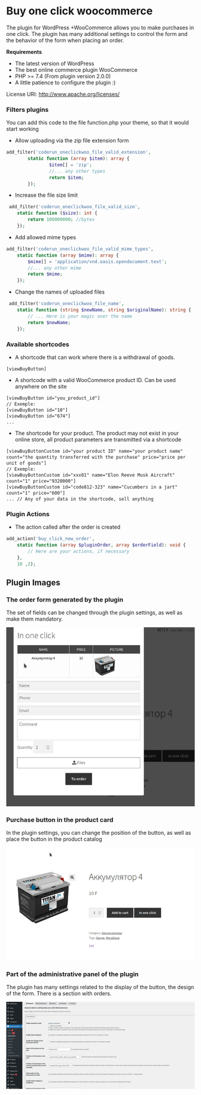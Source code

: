 # Buy one click woocommerce
<p>The plugin for WordPress +WooCommerce allows you to make purchases in one click. The plugin has many additional settings to control the form and the behavior of the form when placing an order.</p>

**Requirements**

* The latest version of WordPress
* The best online commerce plugin WooCommerce
* PHP >= 7.4 (From plugin version 2.0.0)
* A little patience to configure the plugin :)

License URI: http://www.apache.org/licenses/

### Filters plugins
You can add this code to the file function.php your theme, so that it would start working
* Allow uploading via the zip file extension form
```php 
add_filter('coderun_oneclickwoo_file_valid_extension', 
        static function (array $item): array {
                $item[] = 'zip';
                //... any other types
                return $item;
        });
```

* Increase the file size limit
```php 
 add_filter('coderun_oneclickwoo_file_valid_size',
    static function ($size): int {
        return 100000000; //bytes
    });
```
* Add allowed mime types
```php 
add_filter('coderun_oneclickwoo_file_valid_mime_types',
    static function (array $mime): array {
        $mime[] = 'application/vnd.oasis.opendocument.text';
        //... any other mime
        return $mime;
    }); 
```
* Change the names of uploaded files
```php 
 add_filter('coderun_oneclickwoo_file_name',
    static function (string $newName, string $originalName): string {
        // ... Here is your magic over the name
        return $newName;
    });
```

### Available shortcodes

* A shortcode that can work where there is a withdrawal of goods.
```
[viewBuyButton]
```
* A shortcode with a valid WooCommerce product ID. Can be used anywhere on the site
```
[viewBuyButton id="you_product_id"]
// Exemple:
[viewBuyButton id="10"]
[viewBuyButton id="674"]
...
```
* The shortcode for your product. The product may not exist in your online store, all product parameters are transmitted via a shortcode
```
[viewBuyButtonCustom id="your product ID" name="your product name" count="the quantity transferred with the purchase" price="price per unit of goods"]
// Exemple:
[viewBuyButtonCustom id="xxx01" name="Elon Reeve Musk Aircraft" count="1" price="9320000"]
[viewBuyButtonCustom id="code812-323" name="Cucumbers in a jart" count="1" price="600"]
... // Any of your data in the shortcode, sell anything
```

### Plugin Actions
* The action called after the order is created
```php
add_action('buy_click_new_order',
    static function (array $pluginOrder, array $orderField): void {
        // Here are your actions, if necessary
    },
    10 ,2);
```

## Plugin Images

### The order form generated by the plugin
The set of fields can be changed through the plugin settings, as well as make them mandatory.

![The order form generated by the plugin](https://github.com/northmule/buy-one-click-woocommerce/blob/master/.github/images/OrderForm.jpg?raw=true)

### Purchase button in the product card

In the plugin settings, you can change the position of the button, as well as place the button in the product catalog

![Purchase button in the product card](https://github.com/northmule/buy-one-click-woocommerce/blob/master/.github/images/ProductCard.jpg?raw=true)

### Part of the administrative panel of the plugin
The plugin has many settings related to the display of the button, the design of the form. There is a section with orders.

![Part of the administrative panel of the plugin](https://github.com/northmule/buy-one-click-woocommerce/blob/master/.github/images/PluginSettings.jpg?raw=true)
